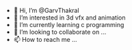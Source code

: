 - 👋 Hi, I’m @GarvThakral
- 👀 I’m interested in 3d vfx and animation
- 🌱 I’m currently learning c programming
- 💞️ I’m looking to collaborate on ...
- 📫 How to reach me ...

<!---
GarvThakral/GarvThakral is a ✨ special ✨ repository because its `README.md` (this file) appears on your GitHub profile.
You can click the Preview link to take a look at your changes.
--->
